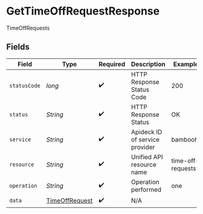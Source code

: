 # GetTimeOffRequestResponse

TimeOffRequests


## Fields

| Field                                                       | Type                                                        | Required                                                    | Description                                                 | Example                                                     |
| ----------------------------------------------------------- | ----------------------------------------------------------- | ----------------------------------------------------------- | ----------------------------------------------------------- | ----------------------------------------------------------- |
| `statusCode`                                                | *long*                                                      | :heavy_check_mark:                                          | HTTP Response Status Code                                   | 200                                                         |
| `status`                                                    | *String*                                                    | :heavy_check_mark:                                          | HTTP Response Status                                        | OK                                                          |
| `service`                                                   | *String*                                                    | :heavy_check_mark:                                          | Apideck ID of service provider                              | bamboohr                                                    |
| `resource`                                                  | *String*                                                    | :heavy_check_mark:                                          | Unified API resource name                                   | time-off-requests                                           |
| `operation`                                                 | *String*                                                    | :heavy_check_mark:                                          | Operation performed                                         | one                                                         |
| `data`                                                      | [TimeOffRequest](../../models/components/TimeOffRequest.md) | :heavy_check_mark:                                          | N/A                                                         |                                                             |